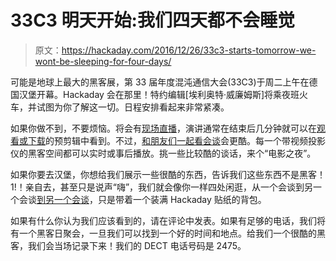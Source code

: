 # 33C3 明天开始:我们四天都不会睡觉

> 原文：<https://hackaday.com/2016/12/26/33c3-starts-tomorrow-we-wont-be-sleeping-for-four-days/>

可能是地球上最大的黑客展，第 33 届年度混沌通信大会(33C3)于周二上午在德国汉堡开幕。Hackaday 会在那里！特约编辑[埃利奥特·威廉姆斯]将乘夜班火车，并试图为你了解这一切。日程安排看起来非常紧凑。

如果你做不到，不要烦恼。将会有[现场直播](http://streaming.media.ccc.de/)，演讲通常在结束后几分钟就可以在[观看或下载](https://media.ccc.de/c/33c3)的预剪辑中看到。不过，[和朋友们一起看会谈](https://events.ccc.de/congress/2016/wiki/Congress_Everywhere)会更酷。每一个带视频投影仪的黑客空间都可以实时或事后播放。挑一些比较酷的谈话，来个“电影之夜”。

如果你要去汉堡，你想给我们展示一些很酷的东西，告诉我们这些东西不是黑客！1!！亲自去，甚至只是说声“嗨”，我们就会像你一样四处闲逛，从一个会谈到另一个会谈[到另一个会谈](https://events.ccc.de/congress/2016/wiki/Static:Self-organized_Sessions)，只是带着一个装满 Hackaday 贴纸的背包。

如果有什么你认为我们应该看到的，请在评论中发表。如果有足够的电话，我们将有一个黑客日聚会，一旦我们可以找到一个好的时间和地点。给我们一个很酷的黑客，我们会当场记录下来！我们的 DECT 电话号码是 2475。